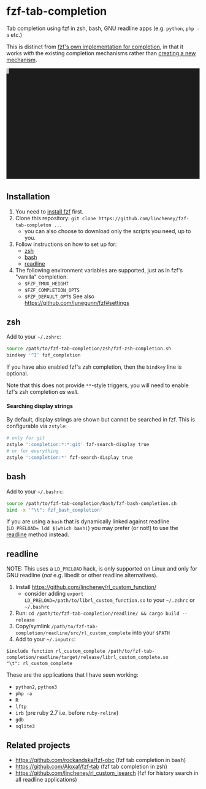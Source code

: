 # fzf-tab-completion

Tab completion using fzf in zsh, bash, GNU readline apps (e.g. `python`, `php -a` etc.)

This is distinct from
[fzf's own implementation for completion](https://github.com/junegunn/fzf#fuzzy-completion-for-bash-and-zsh),
in that it works _with_ the existing completion mechanisms
rather than [creating a new mechanism](https://github.com/junegunn/fzf/wiki/Examples-(completion)).

![Example](./example.svg)

## Installation

1. You need to [install fzf](https://github.com/junegunn/fzf#installation) first.
1. Clone this repository: `git clone https://github.com/lincheney/fzf-tab-completon ...`
    * you can also choose to download only the scripts you need, up to you.
1. Follow instructions on how to set up for:
    * [zsh](#zsh)
    * [bash](#bash)
    * [readline](#readline)
1. The following environment variables are supported, just as in fzf's "vanilla" completion.
   * `$FZF_TMUX_HEIGHT`
   * `$FZF_COMPLETION_OPTS`
   * `$FZF_DEFAULT_OPTS`
   See also <https://github.com/junegunn/fzf#settings>

## zsh

Add to your `~/.zshrc`:
```bash
source /path/to/fzf-tab-completion/zsh/fzf-zsh-completion.sh
bindkey '^I' fzf_completion
```
If you have also enabled fzf's zsh completion, then the `bindkey` line is optional.

Note that this does not provide `**`-style triggers,
you will need to enable fzf's zsh completion _as well_.

#### Searching display strings

By default, display strings are shown but cannot be searched in fzf.
This is configurable via `zstyle`:
```bash
# only for git
zstyle ':completion:*:*:git' fzf-search-display true
# or for everything
zstyle ':completion:*' fzf-search-display true
```

## bash

Add to your `~/.bashrc`:
```bash
source /path/to/fzf-tab-completion/bash/fzf-bash-completion.sh
bind -x '"\t": fzf_bash_completion'
```

If you are using a `bash` that is dynamically linked against readline (`LD_PRELOAD= ldd $(which bash)`)
you may prefer (or not!) to use the [readline](#readline) method instead.

## readline

NOTE: This uses a `LD_PRELOAD` hack, is only supported on Linux and only for GNU readline
(*not* e.g. libedit or other readline alternatives).

1. Install https://github.com/lincheney/rl_custom_function/
    * consider adding `export LD_PRELOAD=/path/to/librl_custom_function.so` to your `~/.zshrc` or `~/.bashrc`
1. Run: `cd /path/to/fzf-tab-completion/readline/ && cargo build --release`
1. Copy/symlink `/path/to/fzf-tab-completion/readline/src/rl_custom_complete` into your `$PATH`
1. Add to your `~/.inputrc`:
```
$include function rl_custom_complete /path/to/fzf-tab-completion/readline/target/release/librl_custom_complete.so
"\t": rl_custom_complete
```

These are the applications that I have seen working:
* `python2`, `python3`
* `php -a`
* `R`
* `lftp`
* `irb` (pre ruby 2.7 i.e. before `ruby-reline`)
* `gdb`
* `sqlite3`

## Related projects

* <https://github.com/rockandska/fzf-obc> (fzf tab completion in bash)
* <https://github.com/Aloxaf/fzf-tab> (fzf tab completion in zsh)
* <https://github.com/lincheney/rl_custom_isearch> (fzf for history search in all readline applications)
